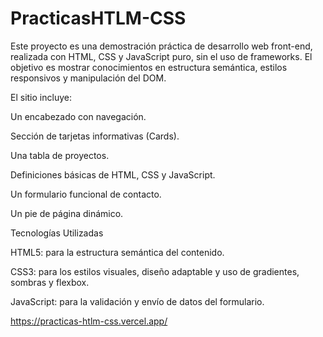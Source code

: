 # PracticasHTLM-CSS

Este proyecto es una demostración práctica de desarrollo web front-end, realizada con HTML, CSS y JavaScript puro, sin el uso de frameworks.
El objetivo es mostrar conocimientos en estructura semántica, estilos responsivos y manipulación del DOM.

El sitio incluye:

Un encabezado con navegación.

Sección de tarjetas informativas (Cards).

Una tabla de proyectos.

Definiciones básicas de HTML, CSS y JavaScript.

Un formulario funcional de contacto.

Un pie de página dinámico.

Tecnologías Utilizadas

HTML5: para la estructura semántica del contenido.

CSS3: para los estilos visuales, diseño adaptable y uso de gradientes, sombras y flexbox.

JavaScript: para la validación y envío de datos del formulario.

https://practicas-htlm-css.vercel.app/ 